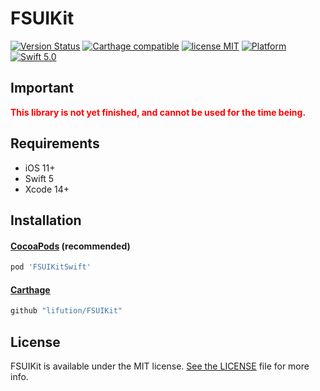 # FSUIKit

[![Version Status](https://img.shields.io/cocoapods/v/FSCollectionKit.svg)](https://cocoapods.org/pods/FSCollectionKit)
[![Carthage compatible](https://img.shields.io/badge/Carthage-compatible-4BC51D.svg?style=flat)](https://github.com/Carthage/Carthage)
[![license MIT](https://img.shields.io/cocoapods/l/FSCollectionKit.svg)](https://github.com/lifution/FSUIKit/blob/main/LICENSE)
[![Platform](https://img.shields.io/cocoapods/p/FSCollectionKit.svg)](https://github.com/lifution/FSUIKit/blob/main/README.md)
[![Swift 5.0](https://img.shields.io/badge/Swift-5.0-orange.svg?style=flat)](https://developer.apple.com/swift/)

## Important

<span style="color: red">**This library is not yet finished, and cannot be used for the time being.**</span>

## Requirements

* iOS 11+
* Swift 5
* Xcode 14+

## Installation

#### [CocoaPods](http://cocoapods.org) (recommended)

```ruby
pod 'FSUIKitSwift'
```

#### [Carthage](https://github.com/Carthage/Carthage)

````bash
github "lifution/FSUIKit"
````

## License

FSUIKit is available under the MIT license. [See the LICENSE](https://github.com/lifution/FSUIKit/blob/main/LICENSE) file for more info.
